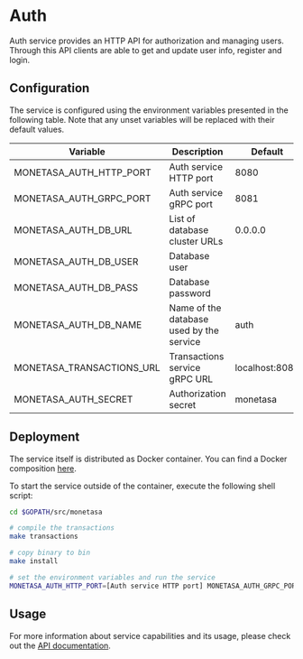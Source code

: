 # Auth

Auth service provides an HTTP API for authorization and managing users.
Through this API clients are able to get and update user info, register and
login.

## Configuration

The service is configured using the environment variables presented in the
following table. Note that any unset variables will be replaced with their
default values.

| Variable                  | Description                              | Default        |
|---------------------------|------------------------------------------|----------------|
| MONETASA_AUTH_HTTP_PORT   | Auth service HTTP port                   | 8080           |
| MONETASA_AUTH_GRPC_PORT   | Auth service gRPC port                   | 8081           |
| MONETASA_AUTH_DB_URL      | List of database cluster URLs            | 0.0.0.0        |
| MONETASA_AUTH_DB_USER     | Database user                            |                |
| MONETASA_AUTH_DB_PASS     | Database password                        |                |
| MONETASA_AUTH_DB_NAME     | Name of the database used by the service | auth           |
| MONETASA_TRANSACTIONS_URL | Transactions service gRPC URL            | localhost:8081 |
| MONETASA_AUTH_SECRET      | Authorization secret                     | monetasa       |

## Deployment

The service itself is distributed as Docker container. You can find a Docker composition
[here](../docker/docker-compose.yml).

To start the service outside of the container, execute the following shell script:

```bash
cd $GOPATH/src/monetasa

# compile the transactions
make transactions

# copy binary to bin
make install

# set the environment variables and run the service
MONETASA_AUTH_HTTP_PORT=[Auth service HTTP port] MONETASA_AUTH_GRPC_PORT=[Auth service gRPC port] MONETASA_AUTH_DB_URL=[List of database cluster URLs] MONETASA_AUTH_DB_USER=[Database user] MONETASA_AUTH_DB_PASS=[Database password] MONETASA_AUTH_DB_NAME=[Name of the database used by the service] MONETASA_TRANSACTIONS_URL=[Transactions service gRPC URL] MONETASA_AUTH_SECRET=[Authorization secret] $GOBIN/monetasa-auth
```

## Usage

For more information about service capabilities and its usage, please check out
the [API documentation](swagger.yml).
